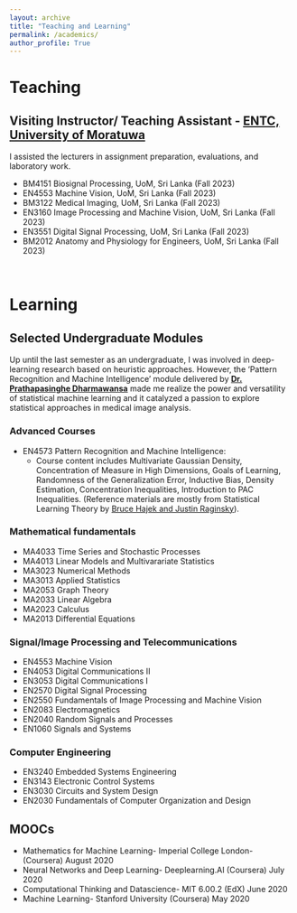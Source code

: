 ```yaml
---
layout: archive
title: "Teaching and Learning"
permalink: /academics/
author_profile: True
---
```


<!-- You can also find my articles on my <a href="https://scholar.google.com/citations?user=JAq7DWcAAAAJ&hl=en">Google Scholar profile</a>. -->

# Teaching
## Visiting Instructor/ Teaching Assistant - <a href="https://ent.uom.lk/"> ENTC, University of Moratuwa</a>
I assisted the lecturers in assignment preparation, evaluations, and laboratory work.
* BM4151 Biosignal Processing, UoM, Sri Lanka (Fall 2023)
* EN4553 Machine Vision, UoM, Sri Lanka (Fall 2023)
* BM3122 Medical Imaging, UoM, Sri Lanka (Fall 2023)
* EN3160 Image Processing and Machine Vision, UoM, Sri Lanka (Fall 2023)
* EN3551 Digital Signal Processing, UoM, Sri Lanka (Fall 2023)
* BM2012 Anatomy and Physiology for Engineers, UoM, Sri Lanka (Fall 2023)


&nbsp;  


# Learning
## Selected Undergraduate Modules
Up until the last semester as an undergraduate, I was involved in deep-learning research based on heuristic approaches. However, the ‘Pattern Recognition and Machine Intelligence’ module delivered by <a href = 'https://scholar.google.com/citations?user=4-S204cAAAAJ&hl=en'><b>Dr. Prathapasinghe Dharmawansa</b></a> made me realize the power and versatility of statistical machine learning and it catalyzed a passion to explore statistical approaches in medical image analysis. 

### Advanced Courses
* EN4573 Pattern Recognition and Machine Intelligence:
  - Course content includes Multivariate Gaussian Density, Concentration of Measure in High Dimensions, Goals of Learning, Randomness of the Generalization Error, Inductive Bias, Density Estimation, Concentration Inequalities, Introduction to PAC Inequalities. (Reference materials are mostly from Statistical Learning Theory by <a href="http://maxim.ece.illinois.edu/teaching/SLT/"> Bruce Hajek and Justin Raginsky</a>).

  
### Mathematical fundamentals
* MA4033 Time Series and Stochastic Processes
* MA4013 Linear Models and Multivarariate Statistics
* MA3023 Numerical Methods
* MA3013 Applied Statistics
* MA2053 Graph Theory
* MA2033 Linear Algebra 
* MA2023 Calculus
* MA2013 Differential Equations
  
### Signal/Image Processing and Telecommunications
* EN4553 Machine Vision
* EN4053 Digital Communications II
* EN3053 Digital Communications I
* EN2570 Digital Signal Processing
* EN2550 Fundamentals of Image Processing and Machine Vision
* EN2083 Electromagnetics
* EN2040 Random Signals and Processes
* EN1060 Signals and Systems
  

### Computer Engineering
* EN3240 Embedded Systems Engineering
* EN3143 Electronic Control Systems
* EN3030 Circuits and System Design
* EN2030 Fundamentals of Computer Organization and Design


## MOOCs
* Mathematics for Machine Learning- Imperial College London- (Coursera) August 2020
* Neural Networks and Deep Learning- Deeplearning.AI (Coursera) July 2020
* Computational Thinking and Datascience- MIT 6.00.2 (EdX) June 2020
* Machine Learning- Stanford University (Coursera) May 2020

